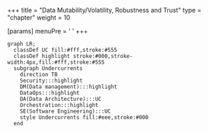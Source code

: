 +++
title = "Data Mutability/Volatility, Robustness and Trust"
type = "chapter"
weight = 10

[params]
  menuPre = '<i class="fa-solid fa-file-shield"></i> '
+++

```mermaid {align="center" zoom="true"}
graph LR;
  classDef UC fill:#fff,stroke:#555
  classDef highlight stroke:#000,stroke-width:4px,fill:#fff,stroke:#555
  subgraph Undercurrents
    direction TB
    Security:::highlight
    DM(Data management):::highlight
    DataOps:::highlight
    DA(Data Architecture):::UC
    Orchestration:::highlight
    SE(Software Engineering):::UC
    style Undercurrents fill:#eee,stroke:#000
  end
```
